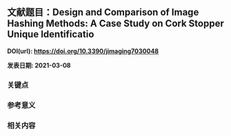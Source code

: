 ## 文献题目：Design and Comparison of Image Hashing Methods: A Case Study on Cork Stopper Unique Identificatio

**DOI(url): https://doi.org/10.3390/jimaging7030048**

**发表日期: 2021-03-08**

### 关键点

### 参考意义

### 相关内容
